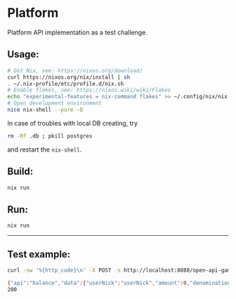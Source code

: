 # Platform

Platform API implementation as a test challenge.

## Usage:

``` sh
# Get Nix, see: https://nixos.org/download/
curl https://nixos.org/nix/install | sh
. ~/.nix-profile/etc/profile.d/nix.sh
# Enable flakes, see: https://nixos.wiki/wiki/Flakes
echo "experimental-features = nix-command flakes" >> ~/.config/nix/nix.conf
# Open development environment
nice nix-shell --pure -Q
```

In case of troubles with local DB creating, try

``` sh
rm -Rf .db ; pkill postgres
```

and restart the `nix-shell`.


## Build:

```sh
nix run
```

## Run:

```sh
nix run
```

****

## Test example:

```sh
curl -sw '%{http_code}\n' -X POST -s http://localhost:8080/open-api-games/v1/games-processor -H "Content-Type: application/json" -d '{ "api":"balance", "data": {} }'

{"api":"balance","data":{"userNick":"userNick","amount":0,"denomination":0,"maxWin":0,"currency":"currency","userId":"userId","jpKey":"jpKey"}}
200
```
